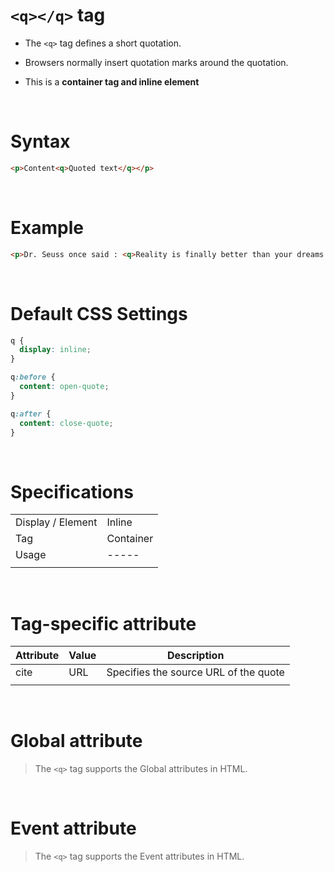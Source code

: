 # `<q></q>` tag

- The `<q>` tag defines a short quotation.

- Browsers normally insert quotation marks around the quotation.

- This is a **container tag and inline element**

&nbsp;

# Syntax

```html
<p>Content<q>Quoted text</q></p>
```

&nbsp;

# Example

```html
<p>Dr. Seuss once said : <q>Reality is finally better than your dreams.</q></p>
```

&nbsp;

# Default CSS Settings

```css
q {
  display: inline;
}

q:before {
  content: open-quote;
}

q:after {
  content: close-quote;
}
```

&nbsp;

# Specifications

|                   |           |
| ----------------- | --------- |
| Display / Element | Inline    |
| Tag               | Container |
| Usage             | -----     |
|                   |           |

&nbsp;

# Tag-specific attribute

| Attribute | Value | Description                           |
| --------- | ----- | ------------------------------------- |
| cite      | URL   | Specifies the source URL of the quote |
|           |       |                                       |

&nbsp;

# Global attribute

> The `<q>` tag supports the Global attributes in HTML.

&nbsp;

# Event attribute

> The `<q>` tag supports the Event attributes in HTML.
